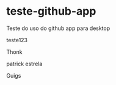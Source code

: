 # teste-github-app
Teste do uso do github app para desktop

teste123 


Thonk


patrick estrela


Guigs